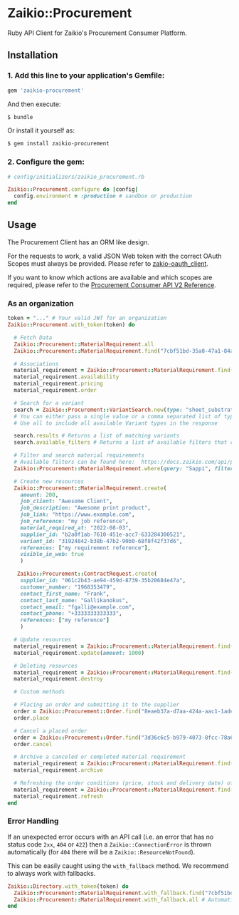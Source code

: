# Zaikio::Procurement

Ruby API Client for Zaikio's Procurement Consumer Platform.

## Installation

### 1. Add this line to your application's Gemfile:

```ruby
gem 'zaikio-procurement'
```

And then execute:
```bash
$ bundle
```

Or install it yourself as:
```bash
$ gem install zaikio-procurement
```

### 2. Configure the gem:

```rb
# config/initializers/zaikio_procurement.rb

Zaikio::Procurement.configure do |config|
  config.environment = :production # sandbox or production
end
```

## Usage

The Procurement Client has an ORM like design.

For the requests to work, a valid JSON Web token with the correct OAuth Scopes must always be provided. Please refer to [zakio-oauth_client](https://github.com/zaikio/zaikio-oauth_client).

If you want to know which actions are available and which scopes are required, please refer to the [Procurement Consumer API V2 Reference](https://docs.zaikio.com/api/procurement_consumers/consumers_v2.html).

### As an organization

```rb
token = "..." # Your valid JWT for an organization
Zaikio::Procurement.with_token(token) do

  # Fetch Data
  Zaikio::Procurement::MaterialRequirement.all
  Zaikio::Procurement::MaterialRequirement.find("7cbf51bd-35a8-47a1-84a2-57aa63140234")

  # Associations
  material_requirement = Zaikio::Procurement::MaterialRequirement.find("7cbf51bd-35a8-47a1-84a2-57aa63140234")
  material_requirement.availability
  material_requirement.pricing
  material_requirement.order

  # Search for a variant
  search = Zaikio::Procurement::VariantSearch.new(type: "sheet_substrate", query: "Soap", grain: "short", paper_weight: 80)
  # You can either pass a single value or a comma separated list of types, e.g. type: "sheet_substrate,plate"
  # Use all to include all available Variant types in the response

  search.results # Returns a list of matching variants
  search.available_filters # Returns a list of available filters that can be used to further narrow down the results

  # Filter and search material requirements
  # Available filters can be found here:  https://docs.zaikio.com/api/procurement_consumers/consumers_v2.html#/MaterialRequirements/get_material_requirements
  Zaikio::Procurement::MaterialRequirement.where(query: "Sappi", filters: { article_category: "sheet_substrate", status: "ordered" })

  # Create new resources
  Zaikio::Procurement::MaterialRequirement.create(
    amount: 200,
    job_client: "Awesome Client",
    job_description: "Awesome print product",
    job_link: "https://www.example.com",
    job_reference: "my job reference",
    material_required_at: "2022-08-03",
    supplier_id: "b2a0f1ab-7610-451e-acc7-633284300521",
    variant_id: "31924842-b38b-47b2-90b0-68f8f42f37d6",
    references: ["my requirement reference"],
    visible_in_web: true
    )

   Zaikio::Procurement::ContractRequest.create(
    supplier_id: "061c2b43-ae94-459d-8739-35b20684e47a",
    customer_number: "1968353479",
    contact_first_name: "Frank",
    contact_last_name: "Gallikanokus",
    contact_email: "fgalli@example.com",
    contact_phone: "+3333333333333",
    references: ["my reference"]
    )

  # Update resources
  material_requirement = Zaikio::Procurement::MaterialRequirement.find("058a5513-925e-4d0c-923d-fa1ed4bfb3ce")
  material_requirement.update(amount: 1000)

  # Deleting resources
  material_requirement = Zaikio::Procurement::MaterialRequirement.find("2f5a99c2-9734-4aac-9cee-911b061d3a5a")
  material_requirement.destroy

  # Custom methods

  # Placing an order and submitting it to the supplier
  order = Zaikio::Procurement::Order.find("8eaeb37a-d7aa-424a-aac1-1ade4b4030e2")
  order.place

  # Cancel a placed order
  order = Zaikio::Procurement::Order.find("3d36c6c5-b979-4073-8fcc-78a6cf1bc8bd")
  order.cancel

  # Archive a canceled or completed material requirement
  material_requirement = Zaikio::Procurement::MaterialRequirement.find("2f5a99c2-9734-4aac-9cee-911b061d3a5a")
  material_requirement.archive

  # Refreshing the order conditions (price, stock and delivery date) of the material requirement
  material_requirement = Zaikio::Procurement::MaterialRequirement.find("2f5a99c2-9734-4aac-9cee-911b061d3a5a")
  material_requirement.refresh
end
```

### Error Handling

If an unexpected error occurs with an API call (i.e. an error that has no status code `2xx`, `404` or `422`) then a `Zaikio::ConnectionError` is thrown automatically (for `404` there will be a `Zaikio::ResourceNotFound`).

This can be easily caught using the `with_fallback` method. We recommend to always work with fallbacks.

```rb
Zaikio::Directory.with_token(token) do
  Zaikio::Procurement::MaterialRequirement.with_fallback.find("7cbf51bd-35a8-47a1-84a2-57aa63140234") # => nil
  Zaikio::Procurement::MaterialRequirement.with_fallback.all # Automatically uses empty array as fallback
end
```
